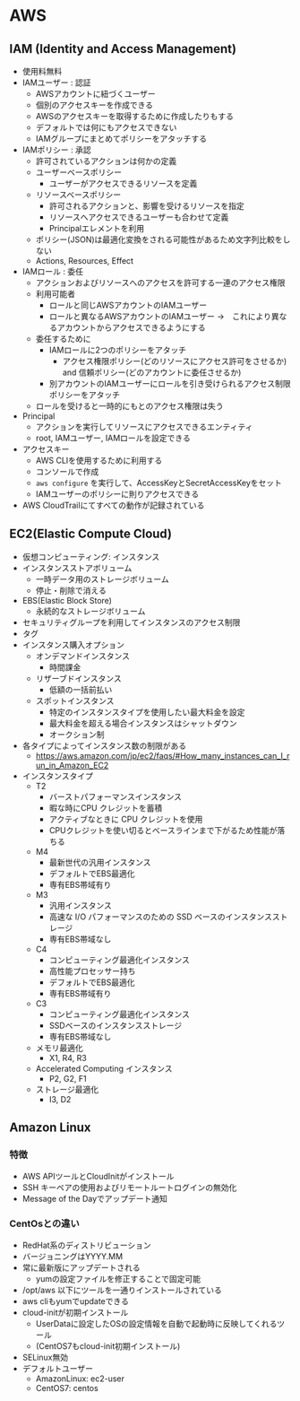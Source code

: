 # AWS

## IAM (Identity and Access Management)
- 使用料無料
- IAMユーザー : 認証
  - AWSアカウントに紐づくユーザー
  - 個別のアクセスキーを作成できる
  - AWSのアクセスキーを取得するために作成したりもする
  - デフォルトでは何にもアクセスできない
  - IAMグループにまとめてポリシーをアタッチする
- IAMポリシー : 承認
  - 許可されているアクションは何かの定義
  - ユーザーベースポリシー
    - ユーザーがアクセスできるリソースを定義
  - リソースベースポリシー
    - 許可されるアクションと、影響を受けるリソースを指定
    - リソースへアクセスできるユーザーも合わせて定義
    - Principalエレメントを利用
  - ポリシー(JSON)は最適化変換をされる可能性があるため文字列比較をしない
  - Actions, Resources, Effect
- IAMロール : 委任
  - アクションおよびリソースへのアクセスを許可する一連のアクセス権限
  - 利用可能者
    - ロールと同じAWSアカウントのIAMユーザー
    - ロールと異なるAWSアカウントのIAMユーザー →　これにより異なるアカウントからアクセスできるようにする
  - 委任するために
    - IAMロールに2つのポリシーをアタッチ
      - アクセス権限ポリシー(どのリソースにアクセス許可をさせるか) and 信頼ポリシー(どのアカウントに委任させるか)
    - 別アカウントのIAMユーザーにロールを引き受けられるアクセス制限ポリシーをアタッチ
  - ロールを受けると一時的にもとのアクセス権限は失う
- Principal
  - アクションを実行してリソースにアクセスできるエンティティ
  - root, IAMユーザー, IAMロールを設定できる
- アクセスキー
  - AWS CLIを使用するために利用する
  - コンソールで作成
  - `aws configure` を実行して、AccessKeyとSecretAccessKeyをセット
  - IAMユーザーのポリシーに則りアクセスできる
- AWS CloudTrailにてすべての動作が記録されている

## EC2(Elastic Compute Cloud)
- 仮想コンピューティング: インスタンス
- インスタンスストアボリューム
  - 一時データ用のストレージボリューム
  - 停止・削除で消える
- EBS(Elastic Block Store)
  - 永続的なストレージボリューム
- セキュリティグループを利用してインスタンスのアクセス制限
- タグ
- インスタンス購入オプション
  - オンデマンドインスタンス
    - 時間課金
  - リザーブドインスタンス
    - 低額の一括前払い
  - スポットインスタンス
    - 特定のインスタンスタイプを使用したい最大料金を設定
    - 最大料金を超える場合インスタンスはシャットダウン
    - オークション制
- 各タイプによってインスタンス数の制限がある
  - https://aws.amazon.com/jp/ec2/faqs/#How_many_instances_can_I_run_in_Amazon_EC2
- インスタンスタイプ
  - T2
    - バーストパフォーマンスインスタンス
    - 暇な時にCPU クレジットを蓄積
    - アクティブなときに CPU クレジットを使用
    - CPUクレジットを使い切るとベースラインまで下がるため性能が落ちる
  - M4
    - 最新世代の汎用インスタンス
    - デフォルトでEBS最適化
    - 専有EBS帯域有り
  - M3
    - 汎用インスタンス
    - 高速な I/O パフォーマンスのための SSD ベースのインスタンスストレージ
    - 専有EBS帯域なし
  - C4
    - コンピューティング最適化インスタンス
    - 高性能プロセッサー持ち
    - デフォルトでEBS最適化
    - 専有EBS帯域有り
  - C3
    - コンピューティング最適化インスタンス
    - SSDベースのインスタンスストレージ
    - 専有EBS帯域なし
  - メモリ最適化
    - X1, R4, R3
  - Accelerated Computing インスタンス
    - P2, G2, F1
  - ストレージ最適化
    - I3, D2

## Amazon Linux
### 特徴
- AWS APIツールとCloudInitがインストール
- SSH キーペアの使用およびリモートルートログインの無効化
- Message of the Dayでアップデート通知

### CentOsとの違い
- RedHat系のディストリビューション
- バージョニングはYYYY.MM
- 常に最新版にアップデートされる
  - yumの設定ファイルを修正することで固定可能
- /opt/aws 以下にツールを一通りインストールされている
- aws cliもyumでupdateできる
- cloud-initが初期インストール
  - UserDataに設定したOSの設定情報を自動で起動時に反映してくれるツール
  - (CentOS7もcloud-init初期インストール) 
- SELinux無効
- デフォルトユーザー
  - AmazonLinux: ec2-user
  - CentOS7: centos

